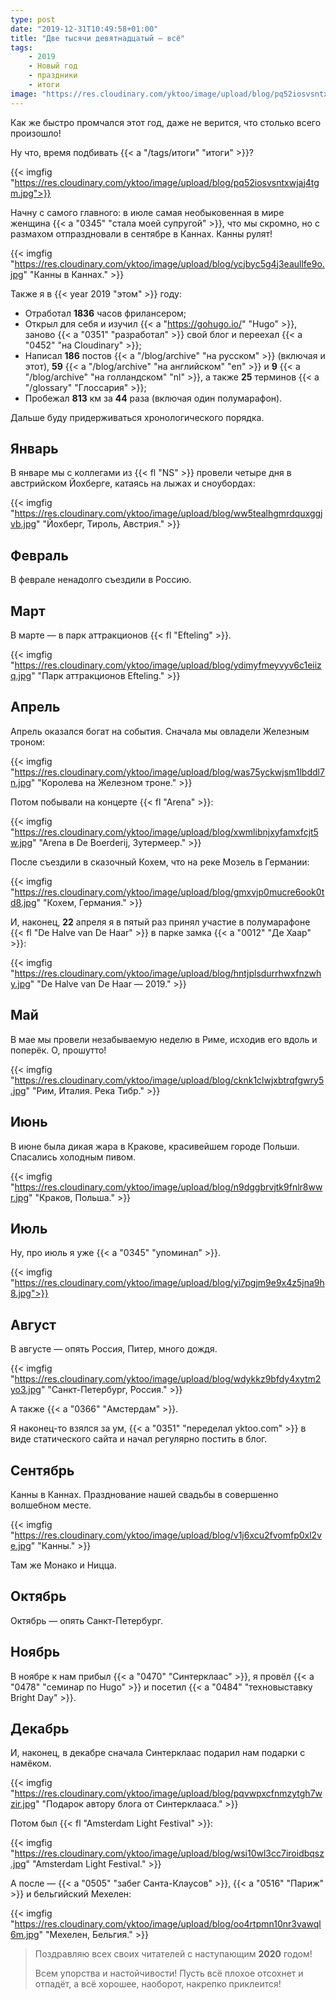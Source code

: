 ```yaml
---
type: post
date: "2019-12-31T10:49:58+01:00"
title: "Две тысячи девятнадцатый — всё"
tags:
    - 2019
    - Новый год
    - праздники
    - итоги
image: "https://res.cloudinary.com/yktoo/image/upload/blog/pq52iosvsntxwjaj4tgm.jpg"
---
```


Как же быстро промчался этот год, даже не верится, что столько всего произошло!

Ну что, время подбивать {{< a "/tags/итоги" "итоги" >}}?

<!--more-->

{{< imgfig "https://res.cloudinary.com/yktoo/image/upload/blog/pq52iosvsntxwjaj4tgm.jpg">}}

Начну с самого главного: в июле самая необыковенная в мире женщина {{< a "0345" "стала моей супругой" >}}, что мы скромно, но с размахом отпраздновали в сентябре в Каннах. Канны рулят!

{{< imgfig "https://res.cloudinary.com/yktoo/image/upload/blog/ycjbyc5g4j3eaullfe9o.jpg" "Канны в Каннах." >}}

Также я в {{< year 2019 "этом" >}} году:

* Отработал **1836** часов фрилансером;
* Открыл для себя и изучил {{< a "https://gohugo.io/" "Hugo" >}}, заново {{< a "0351" "разработал" >}} свой блог и переехал {{< a "0452" "на Cloudinary" >}};
* Написал **186** постов {{< a "/blog/archive" "на русском" >}} (включая и этот), **59** {{< a "/blog/archive" "на английском" "en" >}} и **9** {{< a "/blog/archive" "на голландском" "nl" >}}, а также **25** терминов {{< a "/glossary" "Глоссария" >}};
* Пробежал **813** км за **44** раза (включая один полумарафон).

Дальше буду придерживаться хронологического порядка.

## Январь

В январе мы с коллегами из {{< fl "NS" >}} провели четыре дня в австрийском Йохберге, катаясь на лыжах и сноубордах:

{{< imgfig "https://res.cloudinary.com/yktoo/image/upload/blog/ww5tealhgmrdquxggjvb.jpg" "Йохберг, Тироль, Австрия." >}}

## Февраль

В феврале ненадолго съездили в Россию.

## Март

В марте — в парк аттракционов {{< fl "Efteling" >}}.

{{< imgfig "https://res.cloudinary.com/yktoo/image/upload/blog/ydimyfmeyvyv6c1eiizq.jpg" "Парк аттракционов Efteling." >}}

## Апрель

Апрель оказался богат на события. Сначала мы овладели Железным троном:

{{< imgfig "https://res.cloudinary.com/yktoo/image/upload/blog/was75yckwjsm1lbddl7n.jpg" "Королева на Железном троне." >}}

Потом побывали на концерте {{< fl "Arena" >}}:

{{< imgfig "https://res.cloudinary.com/yktoo/image/upload/blog/xwmlibnjxyfamxfcjt5w.jpg" "Arena в De Boerderij, Зутермеер." >}}

После съездили в сказочный Кохем, что на реке Мозель в Германии:

{{< imgfig "https://res.cloudinary.com/yktoo/image/upload/blog/gmxvjp0mucre6ook0td8.jpg" "Кохем, Германия." >}}

И, наконец, **22** апреля я в пятый раз принял участие в полумарафоне {{< fl "De Halve van De Haar" >}} в парке замка {{< a "0012" "Де Хаар" >}}:

{{< imgfig "https://res.cloudinary.com/yktoo/image/upload/blog/hntjplsdurrhwxfnzwhy.jpg" "De Halve van De Haar — 2019." >}}

## Май

В мае мы провели незабываемую неделю в Риме, исходив его вдоль и поперёк. О, прошутто!

{{< imgfig "https://res.cloudinary.com/yktoo/image/upload/blog/cknk1clwjxbtrqfgwry5.jpg" "Рим, Италия. Река Тибр." >}}

## Июнь

В июне была дикая жара в Кракове, красивейшем городе Польши. Спасались холодным пивом.

{{< imgfig "https://res.cloudinary.com/yktoo/image/upload/blog/n9dggbrvjtk9fnlr8wwr.jpg" "Краков, Польша." >}}

## Июль

Ну, про июль я уже {{< a "0345" "упоминал" >}}.

{{< imgfig "https://res.cloudinary.com/yktoo/image/upload/blog/yi7pgjm9e9x4z5jna9h8.jpg">}}

## Август

В августе — опять Россия, Питер, много дождя.

{{< imgfig "https://res.cloudinary.com/yktoo/image/upload/blog/wdykkz9bfdy4xytm2yo3.jpg" "Санкт-Петербург, Россия." >}}

А также {{< a "0366" "Амстердам" >}}.

Я наконец-то взялся за ум, {{< a "0351" "переделал yktoo.com" >}} в виде статического сайта и начал регулярно постить в блог.

## Сентябрь

Канны в Каннах. Празднование нашей свадьбы в совершенно волшебном месте.

{{< imgfig "https://res.cloudinary.com/yktoo/image/upload/blog/v1j6xcu2fvomfp0xl2ve.jpg" "Канны." >}}

Там же Монако и Ницца.

## Октябрь

Октябрь — опять Санкт-Петербург.

## Ноябрь

В ноябре к нам прибыл {{< a "0470" "Синтерклаас" >}}, я провёл {{< a "0478" "семинар по Hugo" >}} и посетил {{< a "0484" "техновыставку Bright Day" >}}.

## Декабрь

И, наконец, в декабре сначала Синтерклаас подарил нам подарки с намёком.

{{< imgfig "https://res.cloudinary.com/yktoo/image/upload/blog/pqvwpxcfnmzytgh7wzir.jpg" "Подарок автору блога от Синтерклааса." >}}

Потом был {{< fl "Amsterdam Light Festival" >}}:

{{< imgfig "https://res.cloudinary.com/yktoo/image/upload/blog/wsi10wl3cc7iroidbqsz.jpg" "Amsterdam Light Festival." >}}

А после — {{< a "0505" "забег Санта-Клаусов" >}}, {{< a "0516" "Париж" >}} и бельгийский Мехелен:

{{< imgfig "https://res.cloudinary.com/yktoo/image/upload/blog/oo4rtpmn10nr3vawql6m.jpg" "Мехелен, Бельгия." >}}

> Поздравляю всех своих читателей с наступающим **2020** годом!
>
> Всем упорства и настойчивости! Пусть всё плохое отсохнет и отпадёт, а всё хорошее, наоборот, накрепко приклеится!